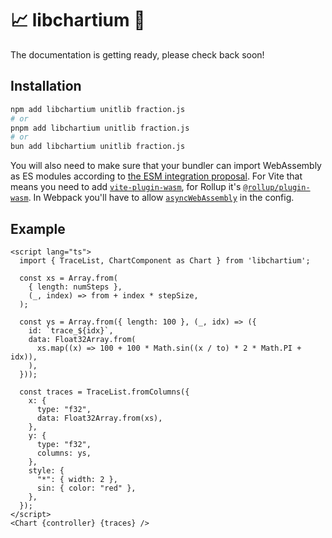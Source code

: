 # 📈 libchartium 🚀

The documentation is getting ready, please check back soon!

## Installation

```sh
npm add libchartium unitlib fraction.js
# or
pnpm add libchartium unitlib fraction.js
# or
bun add libchartium unitlib fraction.js
```

You will also need to make sure that your bundler can import WebAssembly as ES
modules according to
[the ESM integration proposal](https://github.com/WebAssembly/esm-integration).
For Vite that means you need to add
[`vite-plugin-wasm`](https://github.com/Menci/vite-plugin-wasm#readme), for
Rollup it's
[`@rollup/plugin-wasm`](https://github.com/rollup/plugins/tree/master/packages/wasm).
In Webpack you'll have to allow
[`asyncWebAssembly`](https://webpack.js.org/configuration/experiments/) in the
config.

## Example

```svelte
<script lang="ts">
  import { TraceList, ChartComponent as Chart } from 'libchartium';

  const xs = Array.from(
    { length: numSteps },
    (_, index) => from + index * stepSize,
  );

  const ys = Array.from({ length: 100 }, (_, idx) => ({
    id: `trace_${idx}`,
    data: Float32Array.from(
      xs.map((x) => 100 + 100 * Math.sin((x / to) * 2 * Math.PI + idx)),
    ),
  }));

  const traces = TraceList.fromColumns({
    x: {
      type: "f32",
      data: Float32Array.from(xs),
    },
    y: {
      type: "f32",
      columns: ys,
    },
    style: {
      "*": { width: 2 },
      sin: { color: "red" },
    },
  });
</script>
<Chart {controller} {traces} />
```
